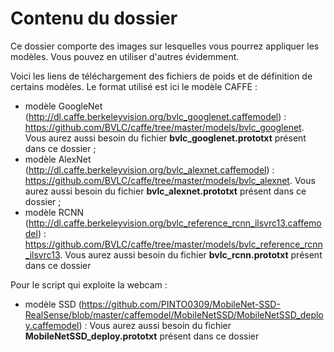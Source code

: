 # Contenu du dossier

Ce dossier comporte des images sur lesquelles vous pourrez appliquer les modèles. Vous pouvez en utiliser d'autres évidemment.

Voici les liens de téléchargement des fichiers de poids et de définition de certains modèles. Le format utilisé est ici le modèle CAFFE :
- modèle GoogleNet (http://dl.caffe.berkeleyvision.org/bvlc_googlenet.caffemodel) : https://github.com/BVLC/caffe/tree/master/models/bvlc_googlenet. Vous aurez aussi besoin du fichier **bvlc_googlenet.prototxt** présent dans ce dossier ;
- modèle AlexNet (http://dl.caffe.berkeleyvision.org/bvlc_alexnet.caffemodel) : https://github.com/BVLC/caffe/tree/master/models/bvlc_alexnet. Vous aurez aussi besoin du fichier **bvlc_alexnet.prototxt** présent dans ce dossier ;
- modèle RCNN (http://dl.caffe.berkeleyvision.org/bvlc_reference_rcnn_ilsvrc13.caffemodel) : https://github.com/BVLC/caffe/tree/master/models/bvlc_reference_rcnn_ilsvrc13. Vous aurez aussi besoin du fichier **bvlc_rcnn.prototxt** présent dans ce dossier

Pour le script qui exploite la webcam :
- modèle SSD (https://github.com/PINTO0309/MobileNet-SSD-RealSense/blob/master/caffemodel/MobileNetSSD/MobileNetSSD_deploy.caffemodel) : Vous aurez aussi besoin du fichier **MobileNetSSD_deploy.prototxt** présent dans ce dossier
